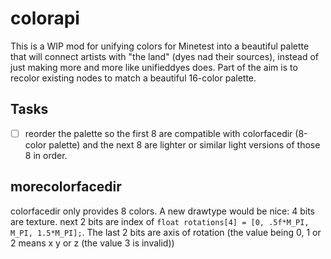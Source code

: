 # colorapi
This is a WIP mod for unifying colors for Minetest into a beautiful palette that will connect artists with "the land" (dyes nad their sources), instead of just making more and more like unifieddyes does. Part of the aim is to recolor existing nodes to match a beautiful 16-color palette.

## Tasks
- [ ] reorder the palette so the first 8 are compatible with colorfacedir (8-color palette) and the next 8 are lighter or similar light versions of those 8 in order.


## morecolorfacedir
colorfacedir only provides 8 colors. A new drawtype would be nice:  4 bits are texture. next 2 bits are index of `float rotations[4] = [0, .5f*M_PI, M_PI, 1.5*M_PI];`. The last 2 bits are axis of rotation (the value being 0, 1 or 2 means x y or z (the value 3 is invalid))
